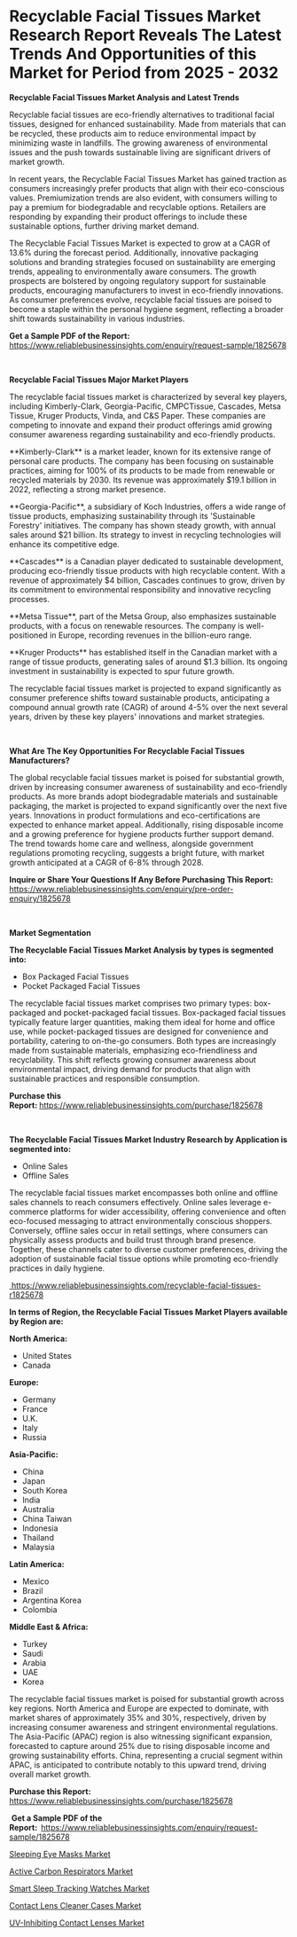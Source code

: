 <p><h1>Recyclable Facial Tissues Market Research Report Reveals The Latest Trends And Opportunities of this Market for Period from 2025 - 2032</h1></p><p><strong>Recyclable Facial Tissues Market Analysis and Latest Trends</strong></p>
<p><p>Recyclable facial tissues are eco-friendly alternatives to traditional facial tissues, designed for enhanced sustainability. Made from materials that can be recycled, these products aim to reduce environmental impact by minimizing waste in landfills. The growing awareness of environmental issues and the push towards sustainable living are significant drivers of market growth.</p><p>In recent years, the Recyclable Facial Tissues Market has gained traction as consumers increasingly prefer products that align with their eco-conscious values. Premiumization trends are also evident, with consumers willing to pay a premium for biodegradable and recyclable options. Retailers are responding by expanding their product offerings to include these sustainable options, further driving market demand.</p><p>The Recyclable Facial Tissues Market is expected to grow at a CAGR of 13.6% during the forecast period. Additionally, innovative packaging solutions and branding strategies focused on sustainability are emerging trends, appealing to environmentally aware consumers. The growth prospects are bolstered by ongoing regulatory support for sustainable products, encouraging manufacturers to invest in eco-friendly innovations. As consumer preferences evolve, recyclable facial tissues are poised to become a staple within the personal hygiene segment, reflecting a broader shift towards sustainability in various industries.</p></p>
<p><strong>Get a Sample PDF of the Report:&nbsp;</strong> <a href="https://www.reliablebusinessinsights.com/enquiry/request-sample/1825678?utm_campaign=1837&utm_medium=2&utm_source=Github&utm_content=ia&utm_term=09022025&utm_id=recyclable-facial-tissues">https://www.reliablebusinessinsights.com/enquiry/request-sample/1825678</a></p>
<p>&nbsp;</p>
<p><strong>Recyclable Facial Tissues Major Market Players</strong></p>
<p><p>The recyclable facial tissues market is characterized by several key players, including Kimberly-Clark, Georgia-Pacific, CMPCTissue, Cascades, Metsa Tissue, Kruger Products, Vinda, and C&S Paper. These companies are competing to innovate and expand their product offerings amid growing consumer awareness regarding sustainability and eco-friendly products.</p><p>**Kimberly-Clark** is a market leader, known for its extensive range of personal care products. The company has been focusing on sustainable practices, aiming for 100% of its products to be made from renewable or recycled materials by 2030. Its revenue was approximately $19.1 billion in 2022, reflecting a strong market presence.</p><p>**Georgia-Pacific**, a subsidiary of Koch Industries, offers a wide range of tissue products, emphasizing sustainability through its 'Sustainable Forestry' initiatives. The company has shown steady growth, with annual sales around $21 billion. Its strategy to invest in recycling technologies will enhance its competitive edge.</p><p>**Cascades** is a Canadian player dedicated to sustainable development, producing eco-friendly tissue products with high recyclable content. With a revenue of approximately $4 billion, Cascades continues to grow, driven by its commitment to environmental responsibility and innovative recycling processes.</p><p>**Metsa Tissue**, part of the Metsa Group, also emphasizes sustainable products, with a focus on renewable resources. The company is well-positioned in Europe, recording revenues in the billion-euro range.</p><p>**Kruger Products** has established itself in the Canadian market with a range of tissue products, generating sales of around $1.3 billion. Its ongoing investment in sustainability is expected to spur future growth.</p><p>The recyclable facial tissues market is projected to expand significantly as consumer preference shifts toward sustainable products, anticipating a compound annual growth rate (CAGR) of around 4-5% over the next several years, driven by these key players' innovations and market strategies.</p></p>
<p>&nbsp;</p>
<p><strong>What Are The Key Opportunities For Recyclable Facial Tissues Manufacturers?</strong></p>
<p><p>The global recyclable facial tissues market is poised for substantial growth, driven by increasing consumer awareness of sustainability and eco-friendly products. As more brands adopt biodegradable materials and sustainable packaging, the market is projected to expand significantly over the next five years. Innovations in product formulations and eco-certifications are expected to enhance market appeal. Additionally, rising disposable income and a growing preference for hygiene products further support demand. The trend towards home care and wellness, alongside government regulations promoting recycling, suggests a bright future, with market growth anticipated at a CAGR of 6-8% through 2028.</p></p>
<p><strong>Inquire or Share Your Questions If Any Before Purchasing This Report:</strong> <a href="https://www.reliablebusinessinsights.com/enquiry/pre-order-enquiry/1825678?utm_campaign=1837&utm_medium=2&utm_source=Github&utm_content=ia&utm_term=09022025&utm_id=recyclable-facial-tissues">https://www.reliablebusinessinsights.com/enquiry/pre-order-enquiry/1825678</a></p>
<p>&nbsp;</p>
<p><strong>Market Segmentation</strong></p>
<p><strong>The Recyclable Facial Tissues Market Analysis by types is segmented into:</strong></p>
<p><ul><li>Box Packaged Facial Tissues</li><li>Pocket Packaged Facial Tissues</li></ul></p>
<p><p>The recyclable facial tissues market comprises two primary types: box-packaged and pocket-packaged facial tissues. Box-packaged facial tissues typically feature larger quantities, making them ideal for home and office use, while pocket-packaged tissues are designed for convenience and portability, catering to on-the-go consumers. Both types are increasingly made from sustainable materials, emphasizing eco-friendliness and recyclability. This shift reflects growing consumer awareness about environmental impact, driving demand for products that align with sustainable practices and responsible consumption.</p></p>
<p><strong>Purchase this Report:&nbsp;</strong><a href="https://www.reliablebusinessinsights.com/purchase/1825678?utm_campaign=1837&utm_medium=2&utm_source=Github&utm_content=ia&utm_term=09022025&utm_id=recyclable-facial-tissues">https://www.reliablebusinessinsights.com/purchase/1825678</a></p>
<p>&nbsp;</p>
<p><strong>The Recyclable Facial Tissues Market Industry Research by Application is segmented into:</strong></p>
<p><ul><li>Online Sales</li><li>Offline Sales</li></ul></p>
<p><p>The recyclable facial tissues market encompasses both online and offline sales channels to reach consumers effectively. Online sales leverage e-commerce platforms for wider accessibility, offering convenience and often eco-focused messaging to attract environmentally conscious shoppers. Conversely, offline sales occur in retail settings, where consumers can physically assess products and build trust through brand presence. Together, these channels cater to diverse customer preferences, driving the adoption of sustainable facial tissue options while promoting eco-friendly practices in daily hygiene.</p></p>
<p><a href="https://www.reliablebusinessinsights.com/recyclable-facial-tissues-r1825678?utm_campaign=1837&utm_medium=2&utm_source=Github&utm_content=ia&utm_term=09022025&utm_id=recyclable-facial-tissues">&nbsp;https://www.reliablebusinessinsights.com/recyclable-facial-tissues-r1825678</a></p>
<p><strong>In terms of Region, the Recyclable Facial Tissues Market Players available by Region are:</strong></p>
<p>
    <p> <strong> North America: </strong>
        <ul>
            <li>United States</li>
            <li>Canada</li>
        </ul>
        </p> 
    <p> <strong> Europe: </strong>
        <ul>
            <li>Germany</li>
            <li>France</li>
            <li>U.K.</li>
            <li>Italy</li>
            <li>Russia</li>
        </ul>
        </p> 
    <p> <strong> Asia-Pacific: </strong>
        <ul>
            <li>China</li>
            <li>Japan</li>
            <li>South Korea</li>
            <li>India</li>
            <li>Australia</li>
            <li>China Taiwan</li>
            <li>Indonesia</li>
            <li>Thailand</li>
            <li>Malaysia</li>
        </ul>
        </p> 
    <p> <strong> Latin America: </strong>
        <ul>
            <li>Mexico</li>
            <li>Brazil</li>
            <li>Argentina Korea</li>
            <li>Colombia</li>
        </ul>
        </p> 
    <p> <strong> Middle East & Africa: </strong>
        <ul>
            <li>Turkey</li>
            <li>Saudi</li>
            <li>Arabia</li>
            <li>UAE</li>
            <li>Korea</li>
        </ul>
    </p>
    </p>
<p><p>The recyclable facial tissues market is poised for substantial growth across key regions. North America and Europe are expected to dominate, with market shares of approximately 35% and 30%, respectively, driven by increasing consumer awareness and stringent environmental regulations. The Asia-Pacific (APAC) region is also witnessing significant expansion, forecasted to capture around 25% due to rising disposable income and growing sustainability efforts. China, representing a crucial segment within APAC, is anticipated to contribute notably to this upward trend, driving overall market growth.</p></p>
<p><strong>Purchase this Report: </strong><a href="https://www.reliablebusinessinsights.com/purchase/1825678?utm_campaign=1837&utm_medium=2&utm_source=Github&utm_content=ia&utm_term=09022025&utm_id=recyclable-facial-tissues">https://www.reliablebusinessinsights.com/purchase/1825678</a></p>
<p>&nbsp;<strong>Get a Sample PDF of the Report:&nbsp;&nbsp;</strong><a href="https://www.reliablebusinessinsights.com/enquiry/request-sample/1825678?utm_campaign=1837&utm_medium=2&utm_source=Github&utm_content=ia&utm_term=09022025&utm_id=recyclable-facial-tissues">https://www.reliablebusinessinsights.com/enquiry/request-sample/1825678</a></p>
<p><strong></strong></p>
<p><p><a href="https://github.com/gyenesephacy/Market-Research-Report-List-1/blob/main/sleeping-eye-masks-market.md?utm_campaign=1837&utm_medium=2&utm_source=Github&utm_content=ia&utm_term=09022025&utm_id=recyclable-facial-tissues">Sleeping Eye Masks Market</a></p><p><a href="https://github.com/fatumobinnu/Market-Research-Report-List-1/blob/main/active-carbon-respirators-market.md?utm_campaign=1837&utm_medium=2&utm_source=Github&utm_content=ia&utm_term=09022025&utm_id=recyclable-facial-tissues">Active Carbon Respirators Market</a></p><p><a href="https://github.com/kaddahblejc/Market-Research-Report-List-1/blob/main/smart-sleep-tracking-watches-market.md?utm_campaign=1837&utm_medium=2&utm_source=Github&utm_content=ia&utm_term=09022025&utm_id=recyclable-facial-tissues">Smart Sleep Tracking Watches Market</a></p><p><a href="https://github.com/pidlisseas/Market-Research-Report-List-1/blob/main/contact-lens-cleaner-cases-market.md?utm_campaign=1837&utm_medium=2&utm_source=Github&utm_content=ia&utm_term=09022025&utm_id=recyclable-facial-tissues">Contact Lens Cleaner Cases Market</a></p><p><a href="https://github.com/chkrselia/Market-Research-Report-List-1/blob/main/uv-inhibiting-contact-lenses-market.md?utm_campaign=1837&utm_medium=2&utm_source=Github&utm_content=ia&utm_term=09022025&utm_id=recyclable-facial-tissues">UV-Inhibiting Contact Lenses Market</a></p></p>